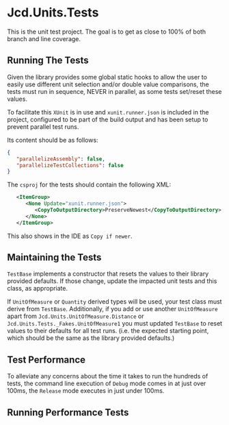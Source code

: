 ﻿# Jcd.Units.Tests

This is the unit test project. The goal is to get as
close to 100% of both branch and line coverage.

## Running The Tests

Given the library provides some global static hooks to allow the
user to easily use different unit selection and/or double value
comparisons, the tests must run in sequence, NEVER in parallel,
as some tests set/reset these values.

To facilitate this `XUnit` is in use and `xunit.runner.json`
is included in the project, configured to be part of the build output
and has been setup to prevent parallel test runs.

Its content should be as follows:

```json
{
   "parallelizeAssembly": false,
   "parallelizeTestCollections": false
}
```

The `csproj` for the tests should contain the following XML:

```xml
   <ItemGroup>
      <None Update="xunit.runner.json">
         <CopyToOutputDirectory>PreserveNewest</CopyToOutputDirectory>
      </None>
   </ItemGroup>
```

This also shows in the IDE as `Copy if newer`.

## Maintaining the Tests

`TestBase` implements a constructor that resets the
values to their library provided defaults. If those change,
update the impacted unit tests and this class, as appropriate.

If `UnitOfMeasure` or `Quantity` derived
types will be used, your test class must derive from `TestBase`.
Additionally, if you add or use another `UnitOfMeasure` apart from
`Jcd.Units.UnitOfMeasure.Distance` or `Jcd.Units.Tests._Fakes.UnitOfMeasure1`
you must updated `TestBase` to reset values to their defaults for all
test runs. (i.e. the expected starting point, which should be the
same as the library provided defaults.)

## Test Performance

To alleviate any concerns about the time it takes to run the
hundreds of tests, the command line execution of `Debug` mode
comes in at just over 100ms, the `Release` mode executes in
just under 100ms.

## Running Performance Tests

